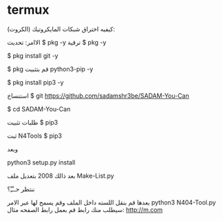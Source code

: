 # termux
كيفيه اختراق شبكات المايكروتيك (الكروت):

الاامر: تحديث $ pkg -y
ترقية $ pkg -y

$ pkg install git -y

$ pkg قم بتثبيت python3-pip -y

$ pkg install pip3 -y

استنساخ $ git https://github.com/sadamshr3be/SADAM-You-Can

$ cd SADAM-You-Can

طلبات تثبيت $ pip3

ثبت N4Tools $ pip3

وبعد

python3 setup.py install

بعد ذالك 2008 بتعديل ملف Make-List.py

ننتظر حــْـِْ؟

بعدها قم بنقل اللسته داخل الملف وقم يسمح لها عبر الامر python3 N404-Tool.py سيطلب منك رابط قم بعمل رابط الصفحه مثال: http://m.com
